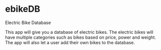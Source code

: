 # ebikeDB
Electric Bike Database

This app will give you a database of electric bikes. 
The electric bikes will have multiple categories such as bikes based on price, power and weight. 
The app will also let a user add their own bikes to the database.
